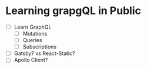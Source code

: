# Learning grapgQL in Public
- [ ] Learn GraphQL
  - [ ] Mutations
  - [ ] Queries
  - [ ] Subscriptions
- [ ] Gatsby? vs React-Static?
- [ ] Apollo Client?
